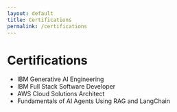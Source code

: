 ```yaml
---
layout: default
title: Certifications
permalink: /certifications
---
```


# Certifications

- IBM Generative AI Engineering
- IBM Full Stack Software Developer
- AWS Cloud Solutions Architect
- Fundamentals of AI Agents Using RAG and LangChain
